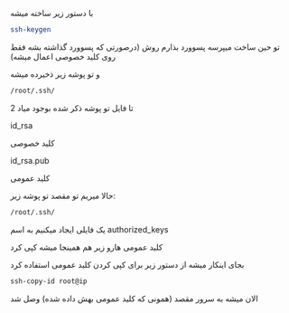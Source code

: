 با دستور زیر ساخته میشه
```bash
ssh-keygen
```
تو حین ساخت میپرسه پسوورد بذارم روش (درصورتی که پسوورد گذاشته بشه فقط روی کلید خصوصی اعمال میشه)


و تو پوشه زیر ذخیرده میشه
```bash
/root/.ssh/
```

2 تا فایل تو پوشه ذکر شده بوجود میاد

id_rsa

کلید خصوصی


id_rsa.pub

کلید عمومی





حالا میریم تو مقصد تو پوشه زیر:

```bash
/root/.ssh/
```
یک فایلی ایجاد میکنیم به اسم authorized_keys

کلید عمومی هارو زیر هم همینجا میشه کپی کرد

بجای اینکار میشه از دستور زیر برای کپی کردن کلید عمومی استفاده کرد

```bash
ssh-copy-id root@ip
```
الان میشه به سرور مقصد (همونی که کلید عمومی بهش داده شده) وصل شد
